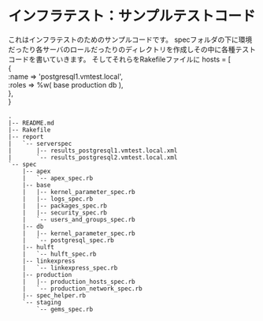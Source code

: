 # インフラテスト：サンプルテストコード

これはインフラテストのためのサンプルコードです。
specフォルダの下に環境だったり各サーバのロールだったりのディレクトリを作成しその中に各種テストコードを書いていきます。
そしてそれらをRakefileファイルに
hosts = [  
  {  
    :name  => 'postgresql1.vmtest.local',  
    :roles => %w( base production db ),  
  },  
}  
  
  
    .  
    |-- README.md  
    |-- Rakefile  
    |-- report  
    |   `-- serverspec  
    |       |-- results_postgresql1.vmtest.local.xml  
    |       `-- results_postgresql2.vmtest.local.xml  
    `-- spec  
        |-- apex  
        |   `-- apex_spec.rb  
        |-- base  
        |   |-- kernel_parameter_spec.rb  
        |   |-- logs_spec.rb  
        |   |-- packages_spec.rb  
        |   |-- security_spec.rb  
        |   `-- users_and_groups_spec.rb  
        |-- db  
        |   |-- kernel_parameter_spec.rb  
        |   `-- postgresql_spec.rb  
        |-- hulft  
        |   `-- hulft_spec.rb  
        |-- linkexpress  
        |   `-- linkexpress_spec.rb  
        |-- production  
        |   |-- production_hosts_spec.rb  
        |   `-- production_network_spec.rb  
        |-- spec_helper.rb  
        `-- staging  
            `-- gems_spec.rb  
  

